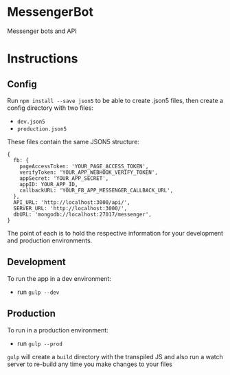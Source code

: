 # MessengerBot
Messenger bots and API

# Instructions

## Config
Run `npm install --save json5` to be able to create .json5 files, then create a config directory with two files:

* `dev.json5`
* `production.json5`

These files contain the same JSON5 structure:

    {
      fb: {
        pageAccessToken: 'YOUR_PAGE_ACCESS_TOKEN',
        verifyToken: 'YOUR_APP_WEBHOOK_VERIFY_TOKEN',
        appSecret: 'YOUR_APP_SECRET',
        appID: YOUR_APP_ID,
        callbackURL: 'YOUR_FB_APP_MESSENGER_CALLBACK_URL',
      },
      API_URL: 'http://localhost:3000/api/',
      SERVER_URL: 'http://localhost:3000/',
      dbURL: 'mongodb://localhost:27017/messenger',
    }

The point of each is to hold the respective information for your development and production environments.

## Development
To run the app in a dev environment:

* run `gulp --dev`

## Production
To run in a production environment:

* run `gulp --prod`

`gulp` will create a `build` directory with the transpiled JS and also run a watch server to re-build any time you make changes to your files
